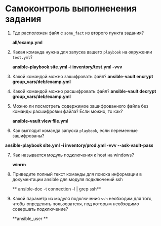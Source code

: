 # Самоконтроль выполненения задания

1. Где расположен файл с `some_fact` из второго пункта задания?
    
    **all/examp.yml**


2. Какая команда нужна для запуска вашего `playbook` на окружении `test.yml`?
    
   **ansible-playbook site.yml -i inventory/test.yml -vvv**

3. Какой командой можно зашифровать файл?
   **ansible-vault encrypt group_vars/deb/examp.yml** 

4. Какой командой можно расшифровать файл?
   **ansible-vault decrypt group_vars/deb/examp.yml**

5. Можно ли посмотреть содержимое зашифрованного файла без команды расшифровки файла? Если можно, то как?

   **ansible-vault view file.yml**
6. Как выглядит команда запуска `playbook`, если переменные зашифрованы?

 **ansible-playbook site.yml -i inventory/prod.yml -vvv --ask-vault-pass**

7. Как называется модуль подключения к host на windows?

   **winrm**

8. Приведите полный текст команды для поиска информации в документации ansible для модуля подключений ssh

   ** ansible-doc -t connection -l | grep ssh**

9. Какой параметр из модуля подключения `ssh` необходим для того, чтобы определить пользователя, под которым необходимо совершать подключение?
  
   **ansible_user **